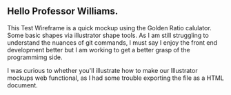 <h2>Hello Professor Williams.</h2>

This Test Wireframe is a quick mockup using the Golden Ratio calulator. Some basic shapes via illustrator shape tools.
As I am still struggling to understand the nuances of git commands, I must say I enjoy the front end development better
but I am working to get a better grasp of the programmimg side. 

I was curious to whether you'll illustrate how to make our Illustrator mockups web functional, as I had some trouble 
exporting the file as a HTML document.

